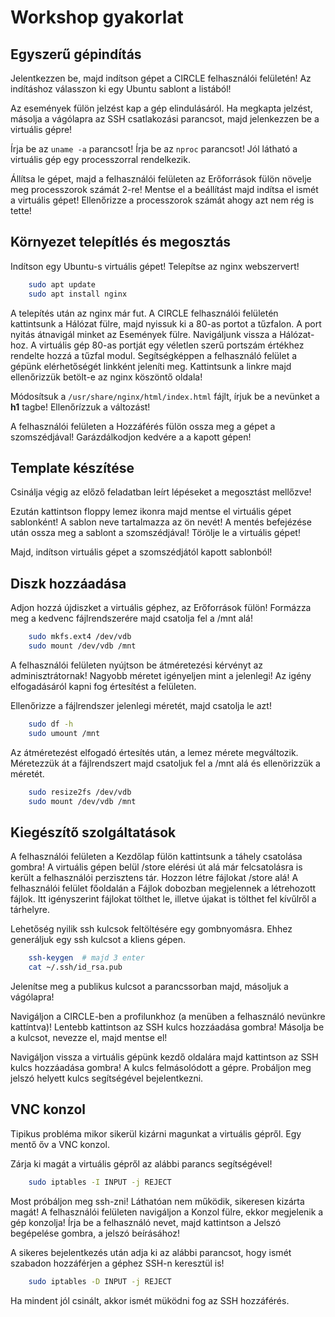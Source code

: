 # Workshop gyakorlat

## Egyszerű gépindítás

Jelentkezzen be, majd indítson gépet a CIRCLE felhasználói felületén!
Az indításhoz válasszon ki egy Ubuntu sablont a listából!

Az események fülön jelzést kap a gép elindulásáról.
Ha megkapta jelzést, másolja a vágólapra az SSH csatlakozási parancsot,
majd jelenkezzen be a virtuális gépre!

Írja be az `uname -a` parancsot!
Írja be az `nproc` parancsot!
Jól látható a virtuális gép egy processzorral rendelkezik.

Állítsa le gépet, majd a felhasználói felületen az Erőforrások fülön
növelje meg processzorok számát 2-re!
Mentse el a beállítást majd indítsa el ismét a virtuális gépet!
Ellenőrizze a processzorok számát ahogy azt nem rég is tette!

## Környezet telepítlés és megosztás
Indítson egy Ubuntu-s virtuális gépet!
Telepítse az nginx webszervert!
```bash
    sudo apt update
    sudo apt install nginx
```
A telepítés után az nginx már fut.
A CIRCLE felhasználói felületén kattintsunk a Hálózat fülre, majd nyissuk ki a 
80-as portot a tűzfalon.
A port nyitás átnavigál minket az Események fülre.
Navigáljunk vissza a Hálózat-hoz.
A virtuális gép 80-as portját egy véletlen szerű portszám értékhez rendelte hozzá
a tűzfal modul.
Segítségképpen a felhasználó felület a gépünk elérhetőségét linkként jeleníti meg.
Kattintsunk a linkre majd ellenőrizzük betölt-e az nginx köszöntő oldala!

Módosítsuk a `/usr/share/nginx/html/index.html` fájlt, írjuk be a nevünket a **h1** tagbe!
Ellenőrízzuk a változást!

A felhasználói felületen a Hozzáférés fülön ossza meg a gépet a szomszédjával!
Garázdálkodjon kedvére a a kapott gépen!

## Template készítése
Csinálja végig az előző feladatban leírt lépéseket a megosztást mellőzve!

Ezután kattintson floppy lemez ikonra majd mentse el virtuális gépet sablonként!
A sablon neve tartalmazza az ön nevét!
A mentés befejézése után ossza meg a sablont a szomszédjával!
Törölje le a virtuális gépet!

Majd, indítson virtuális gépet a szomszédjától kapott sablonból!

## Diszk hozzáadása
Adjon hozzá újdiszket a virtuális géphez, az Erőforrások fülön!
Formázza meg a kedvenc fájlrendszerére majd csatolja fel a /mnt alá!

```bash
    sudo mkfs.ext4 /dev/vdb
    sudo mount /dev/vdb /mnt
```

A felhasználói felületen nyújtson be átméretezési kérvényt az adminisztrátornak!
Nagyobb méretet igényeljen mint a jelenlegi!
Az igény elfogadásáról kapni fog értesítést a felületen.

Ellenőrizze a fájlrendszer jelenlegi méretét, majd csatolja le azt!
```bash
    sudo df -h
    sudo umount /mnt
```
Az átméretezést elfogadó értesítés után, a lemez mérete megváltozik.
Méretezzük át a fájlrendszert majd csatoljuk fel a /mnt alá és ellenörizzük a méretét.
```bash
    sudo resize2fs /dev/vdb
    sudo mount /dev/vdb /mnt
```

## Kiegészítő szolgáltatások
A felhasználói felületen a Kezdőlap fülön kattintsunk a táhely csatolása gombra!
A virtuális gépen belül /store elérési út alá már felcsatolásra is került a felhasználói
perzisztens tár.
Hozzon létre fájlokat /store alá!
A felhasználói felület főoldalán a Fájlok dobozban megjelennek a létrehozott fájlok.
Itt igényszerint fájlokat tölthet le, illetve újakat is tölthet fel kívűlről a tárhelyre.

Lehetőség nyilik ssh kulcsok feltöltésére egy gombnyomásra.
Ehhez generáljuk egy ssh kulcsot a kliens gépen.
```bash
    ssh-keygen  # majd 3 enter
    cat ~/.ssh/id_rsa.pub
```
Jelenítse meg a publikus kulcsot a parancssorban majd, másoljuk a vágólapra!

Navigáljon a CIRCLE-ben a profilunkhoz (a menüben a felhasználó nevünkre kattíntva)!
Lentebb kattintson az SSH kulcs hozzáadása gombra!
Másolja be a kulcsot, nevezze el, majd mentse el!

Navigáljon vissza a virtuális gépünk kezdő oldalára majd kattintson az SSH kulcs hozzáadása gombra!
A kulcs felmásolódott a gépre.
Probáljon meg jelszó helyett kulcs segítségével bejelentkezni.

## VNC konzol

Tipikus probléma mikor sikerül kizárni magunkat a virtuális gépről.
Egy mentő őv a VNC konzol.

Zárja ki magát a virtuális gépről az alábbi parancs segítségével!
```bash
    sudo iptables -I INPUT -j REJECT
```

Most próbáljon meg ssh-zni! Láthatóan nem működik, sikeresen kizárta magát!
A felhasználói felületen navigáljon a Konzol fülre, ekkor megjelenik a gép konzolja!
Írja be a felhasználó nevet, majd kattintson a Jelszó begépelése gombra, a jelszó beírásához!

A sikeres bejelentkezés után adja ki az alábbi parancsot, hogy ismét szabadon hozzáférjen a géphez
SSH-n keresztül is!
```bash
    sudo iptables -D INPUT -j REJECT
```

Ha mindent jól csinált, akkor ismét müködni fog az SSH hozzáférés.
